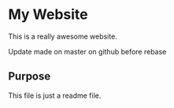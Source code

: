 # My Website
This is a really awesome website.

Update made on master on github before rebase

## Purpose
This file is just a readme file.
